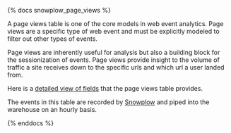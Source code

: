 
{% docs snowplow_page_views %}

A page views table is one of the core models in web event analytics. Page views are a specific type of web event and must be explicitly modeled to filter out other types of events. 

Page views are inherently useful for analysis but also a building block for the sessionization of events. Page views provide insight to the volume of traffic a site receives down to the specific urls and which url a user landed from. 

Here is a [detailed view of fields](https://github.com/snowplow/web-data-model#31-page-views-table) that the page views table provides.

The events in this table are recorded by [Snowplow](http://github.com/snowplow/snowplow) and piped into the warehouse on an hourly basis. 

{% enddocs %}

